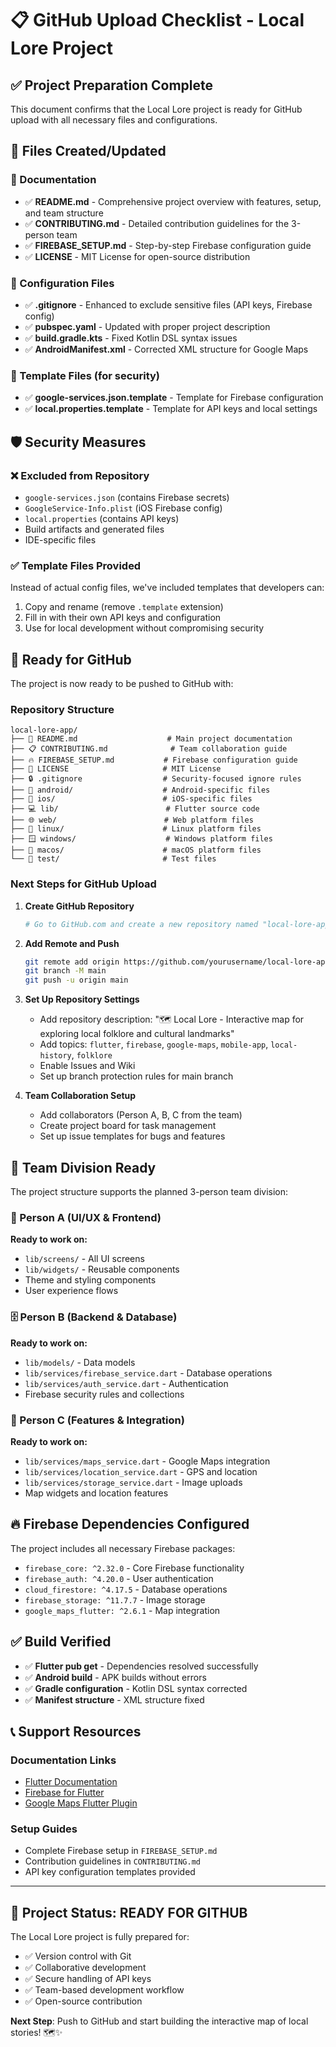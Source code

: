 # 📋 GitHub Upload Checklist - Local Lore Project

## ✅ Project Preparation Complete

This document confirms that the Local Lore project is ready for GitHub upload with all necessary files and configurations.

## 📁 Files Created/Updated

### 📖 Documentation
- ✅ **README.md** - Comprehensive project overview with features, setup, and team structure
- ✅ **CONTRIBUTING.md** - Detailed contribution guidelines for the 3-person team
- ✅ **FIREBASE_SETUP.md** - Step-by-step Firebase configuration guide
- ✅ **LICENSE** - MIT License for open-source distribution

### 🔧 Configuration Files
- ✅ **.gitignore** - Enhanced to exclude sensitive files (API keys, Firebase config)
- ✅ **pubspec.yaml** - Updated with proper project description
- ✅ **build.gradle.kts** - Fixed Kotlin DSL syntax issues
- ✅ **AndroidManifest.xml** - Corrected XML structure for Google Maps

### 🔐 Template Files (for security)
- ✅ **google-services.json.template** - Template for Firebase configuration
- ✅ **local.properties.template** - Template for API keys and local settings

## 🛡️ Security Measures

### ❌ Excluded from Repository
- `google-services.json` (contains Firebase secrets)
- `GoogleService-Info.plist` (iOS Firebase config)
- `local.properties` (contains API keys)
- Build artifacts and generated files
- IDE-specific files

### ✅ Template Files Provided
Instead of actual config files, we've included templates that developers can:
1. Copy and rename (remove `.template` extension)
2. Fill in with their own API keys and configuration
3. Use for local development without compromising security

## 🚀 Ready for GitHub

The project is now ready to be pushed to GitHub with:

### Repository Structure
```
local-lore-app/
├── 📖 README.md                    # Main project documentation
├── 📋 CONTRIBUTING.md              # Team collaboration guide
├── 🔥 FIREBASE_SETUP.md           # Firebase configuration guide
├── 📄 LICENSE                     # MIT License
├── 🔒 .gitignore                  # Security-focused ignore rules
├── 📱 android/                    # Android-specific files
├── 🍎 ios/                        # iOS-specific files
├── 💻 lib/                        # Flutter source code
├── 🌐 web/                        # Web platform files
├── 🐧 linux/                      # Linux platform files
├── 🪟 windows/                    # Windows platform files
├── 🍎 macos/                      # macOS platform files
└── 🧪 test/                       # Test files
```

### Next Steps for GitHub Upload

1. **Create GitHub Repository**
   ```bash
   # Go to GitHub.com and create a new repository named "local-lore-app"
   ```

2. **Add Remote and Push**
   ```bash
   git remote add origin https://github.com/yourusername/local-lore-app.git
   git branch -M main
   git push -u origin main
   ```

3. **Set Up Repository Settings**
   - Add repository description: "🗺️ Local Lore - Interactive map for exploring local folklore and cultural landmarks"
   - Add topics: `flutter`, `firebase`, `google-maps`, `mobile-app`, `local-history`, `folklore`
   - Enable Issues and Wiki
   - Set up branch protection rules for main branch

4. **Team Collaboration Setup**
   - Add collaborators (Person A, B, C from the team)
   - Create project board for task management
   - Set up issue templates for bugs and features

## 👥 Team Division Ready

The project structure supports the planned 3-person team division:

### 🎨 Person A (UI/UX & Frontend)
**Ready to work on:**
- `lib/screens/` - All UI screens
- `lib/widgets/` - Reusable components
- Theme and styling components
- User experience flows

### 🗄️ Person B (Backend & Database)  
**Ready to work on:**
- `lib/models/` - Data models
- `lib/services/firebase_service.dart` - Database operations
- `lib/services/auth_service.dart` - Authentication
- Firebase security rules and collections

### 🔧 Person C (Features & Integration)
**Ready to work on:**
- `lib/services/maps_service.dart` - Google Maps integration
- `lib/services/location_service.dart` - GPS and location
- `lib/services/storage_service.dart` - Image uploads
- Map widgets and location features

## 🔥 Firebase Dependencies Configured

The project includes all necessary Firebase packages:
- `firebase_core: ^2.32.0` - Core Firebase functionality
- `firebase_auth: ^4.20.0` - User authentication
- `cloud_firestore: ^4.17.5` - Database operations
- `firebase_storage: ^11.7.7` - Image storage
- `google_maps_flutter: ^2.6.1` - Map integration

## ✅ Build Verified

- ✅ **Flutter pub get** - Dependencies resolved successfully
- ✅ **Android build** - APK builds without errors  
- ✅ **Gradle configuration** - Kotlin DSL syntax corrected
- ✅ **Manifest structure** - XML structure fixed

## 📞 Support Resources

### Documentation Links
- [Flutter Documentation](https://docs.flutter.dev/)
- [Firebase for Flutter](https://firebase.flutter.dev/)
- [Google Maps Flutter Plugin](https://pub.dev/packages/google_maps_flutter)

### Setup Guides
- Complete Firebase setup in `FIREBASE_SETUP.md`
- Contribution guidelines in `CONTRIBUTING.md`
- API key configuration templates provided

---

## 🎉 Project Status: **READY FOR GITHUB** 

The Local Lore project is fully prepared for:
- ✅ Version control with Git
- ✅ Collaborative development
- ✅ Secure handling of API keys
- ✅ Team-based development workflow
- ✅ Open-source contribution

**Next Step**: Push to GitHub and start building the interactive map of local stories! 🗺️✨

